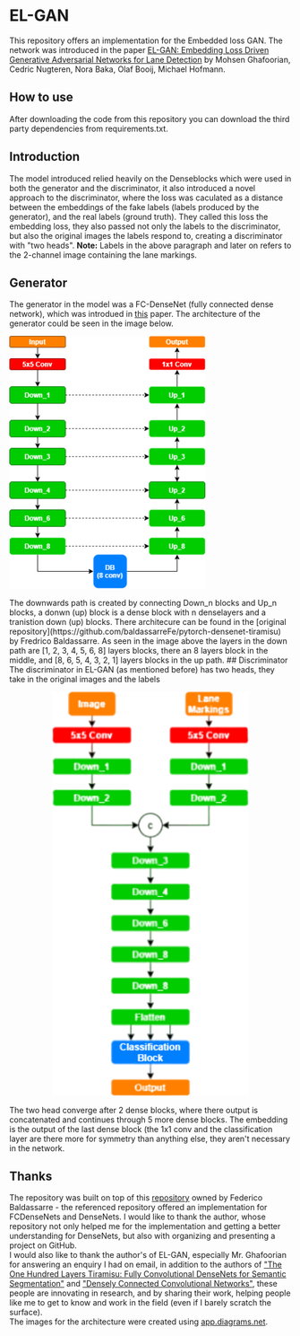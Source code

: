 # EL-GAN
This repository offers an implementation for the Embedded loss GAN. The network was introduced in the paper [EL-GAN: Embedding Loss Driven Generative
Adversarial Networks for Lane Detection](https://arxiv.org/pdf/1806.05525) by Mohsen Ghafoorian, Cedric Nugteren, Nora Baka, Olaf Booij, Michael Hofmann.
## How to use
After downloading the code from this repository you can download the third party dependencies from requirements.txt.
## Introduction
The model introduced relied heavily on the Denseblocks which were used in  both the generator and the discriminator, it also introduced a novel approach to the discriminator, where the loss was caculated as a distance between the embeddings of the fake labels (labels produced by the generator), and the real labels (ground truth). They called this loss the embedding loss, they also passed not only the labels to the discriminator, but also the original images the labels respond to, creating a discriminator with "two heads".
<b>Note:</b> Labels in the above paragraph and later on refers to the 2-channel image containing the lane markings.

## Generator
The generator in the model was a FC-DenseNet (fully connected dense network), which was introdued in [this](https://openaccess.thecvf.com/content_cvpr_2017_workshops/w13/papers/Jegou_The_One_Hundred_CVPR_2017_paper.pdf) paper. The architecture of the generator could be seen in the image below.
<p align="center">
  <div bg-color=#fff>
  <img src="resources/generator_architecture.png" width="350" alt="The fully-connected densenet used for the generator from EL-GAN">
  </div>
</p>
The downwards path is created by connecting Down_n blocks and Up_n blocks, a donwn (up) block is a dense block with n denselayers and a tranistion down (up) blocks. There architecure can be found in the [original repository](https://github.com/baldassarreFe/pytorch-densenet-tiramisu) by Fredrico Baldassarre. As seen in the image above the layers in the down path are [1, 2, 3, 4, 5, 6, 8] layers blocks, there an 8 layers block in the middle, and [8, 6, 5, 4, 3, 2, 1] layers blocks in the up path.
## Discriminator
The discriminator in EL-GAN (as mentioned before) has two heads, they take in the original images and the labels 
<p align="center">
  <img src="resources/discriminator_architecture.jpg" width="350" alt="The two-headed densenet used for the discriminator from EL-GAN">
</p>
The two head converge after 2 dense blocks, where there output is concatenated and continues through 5 more dense blocks. The embedding is the output of the last dense block (the 1x1 conv and the classification layer are there more for symmetry than anything else, they aren't necessary in the network.

## Thanks
The repository was built on top of this [repository](https://github.com/baldassarreFe/pytorch-densenet-tiramisu) owned by Federico Baldassarre - the referenced repository offered an implementation for FCDenseNets and DenseNets. I would like to thank the author, whose repository not only helped me for the implementation and getting a better understanding for DenseNets, but also with organizing and presenting a project on GitHub.<br>
I would also like to thank the author's of EL-GAN, especially Mr. Ghafoorian for answering an enquiry I had on email, in addition to the authors of ["The One Hundred Layers Tiramisu: Fully Convolutional DenseNets for Semantic Segmentation"](https://arxiv.org/abs/1611.09326) and ["Densely Connected Convolutional Networks"](https://arxiv.org/abs/1608.06993), these people are innovating in research, and by sharing their work, helping people like me to get to know and work in the field (even if I barely scratch the surface).<br>
The images for the architecture were created using [app.diagrams.net](https://app.diagrams.net/).
